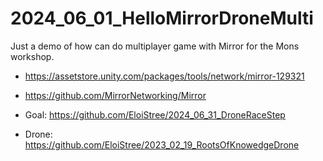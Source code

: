 # 2024_06_01_HelloMirrorDroneMulti
Just a demo of how can do multiplayer game with Mirror for the Mons workshop.

- https://assetstore.unity.com/packages/tools/network/mirror-129321
- https://github.com/MirrorNetworking/Mirror


- Goal: https://github.com/EloiStree/2024_06_31_DroneRaceStep
- Drone: https://github.com/EloiStree/2023_02_19_RootsOfKnowedgeDrone

